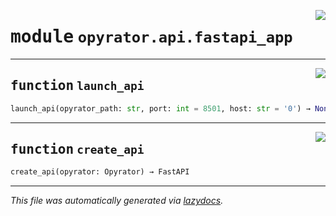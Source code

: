 <!-- markdownlint-disable -->

<a href="https://github.com/ml-tooling/opyrator/blob/main/src/opyrator/api/fastapi_app.py#L0"><img align="right" style="float:right;" src="https://img.shields.io/badge/-source-cccccc?style=flat-square"></a>

# <kbd>module</kbd> `opyrator.api.fastapi_app`





---

<a href="https://github.com/ml-tooling/opyrator/blob/main/src/opyrator/api/fastapi_app.py#L11"><img align="right" style="float:right;" src="https://img.shields.io/badge/-source-cccccc?style=flat-square"></a>

## <kbd>function</kbd> `launch_api`

```python
launch_api(opyrator_path: str, port: int = 8501, host: str = '0') → None
```






---

<a href="https://github.com/ml-tooling/opyrator/blob/main/src/opyrator/api/fastapi_app.py#L21"><img align="right" style="float:right;" src="https://img.shields.io/badge/-source-cccccc?style=flat-square"></a>

## <kbd>function</kbd> `create_api`

```python
create_api(opyrator: Opyrator) → FastAPI
```








---

_This file was automatically generated via [lazydocs](https://github.com/ml-tooling/lazydocs)._
